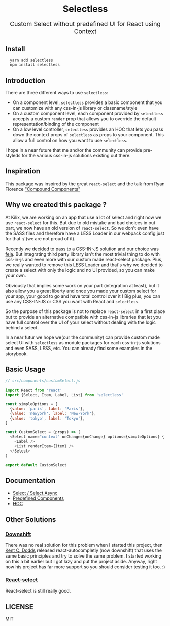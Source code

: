 <h1 align="center">
  Selectless
  <br>
</h1>
<p align="center" style="font-size: 1.2rem;">Custom Select without predefined UI for React using Context</p>

## Install

```
  yarn add selectless
  npm install selectless
```

## Introduction

There are three different ways to use `selectless`:

- On a component level, `selectless` provides a basic component that you can customize with any css-in-js library or classname/style
- On a custom component level, each component provided by `selectless` accepts a custom `render` prop that allows you to override the default representation/binding of the component
- On a low level controller, `selectless` provides an HOC that lets you pass down the context props of `selectless` as props to your component. This allow a full control on how you want to use `selectless`.

I hope in a near future that me and/or the community can provide pre-styleds for the various css-in-js solutions existing out there.

## Inspiration
This package was inspired by the great `react-select` and the talk from Ryan Florence ["Compound Components"](https://www.youtube.com/watch?v=hEGg-3pIHlE)

## Why we created this package ?

At Kilix, we are working on an app that use a lot of select and right now we use `react-select` for this. But due to old mistake and bad choices in out part,  we now have an old version of `react-select`. So we don't even have the SASS files and therefore have a LESS Loader in our webpack config just for that :/ (we are not proud of it).

Recently we decided to pass to a CSS-IN-JS solution and our choice was [fela](https://github.com/rofrischmann/fela). But integrating third party library isn't the most trivial thing to do with css-in-js and even more with our custom made react-select package. Plus, we really wanted to remove this LESS Loader and that's why we decided to create a select with only the logic and no UI provided, so you can make your own.

Obviously that implies some work on your part (integration at least), but it also allow you a great liberty and once you made your custom select for your app, your good to go and have total control over it ! Big plus, you can use any CSS-IN-JS or CSS you want with React and `selectless`.

So the purpose of this package is not to replace `react-select` in a first place but to provide an alternative compatible with css-in-js libraries that let you have full control over the UI of your select without dealing with the logic behind a select.

In a near futur we hope we(our the community) can provide custom made select UI with `selectless` as module packages for each css-in-js solutions and even SASS, LESS, etc. You can already find some examples in the storybook.

## Basic Usage
```javascript
// src/components/customSelect.js

import React from 'react'
import {Select, Item, Label, List} from 'selectless'

const simpleOptions = [
  {value: 'paris', label: 'Paris'},
  {value: 'newyork', label: 'New-York'},
  {value: 'tokyo', label: 'Tokyo'},
]

const CustomSelect = (props) => (
  <Select name="context" onChange={onChange} options={simpleOptions} {...props}>
    <Label />
    <List renderItem={Item} />
  </Select>
)

export default CustomSelect
```

## Documentation

- [Select / Select.Async](docs/select.md)
- [Predefined Components](docs/sub-components.md)
- [HOC](docs/HOC.md)

## Other Solutions

### [Downshift](https://github.com/paypal/downshift)
There was no real solution for this problem when I started this project, then [Kent C. Dodds](https://github.com/kentcdodds/) released react-autocompletly (now downshift) that uses the same basic principles and try to solve the same problem.
I started working on this a bit earlier but I got lazy and put the project aside.
Anyway, right now his project has far more support so you should consider testing it too. :)

### [React-select](http://jedwatson.github.io/react-select/)
React-select is still really good.

## LICENSE

MIT
